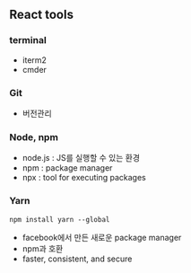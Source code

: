 ## React tools
### terminal
- iterm2 
- cmder

### Git
- 버전관리

### Node, npm
- node.js : JS를 실행할 수 있는 환경
- npm : package manager
- npx : tool for executing packages

### Yarn
```
npm install yarn --global
```
- facebook에서 만든 새로운 package manager
- npm과 호환
- faster, consistent, and secure
